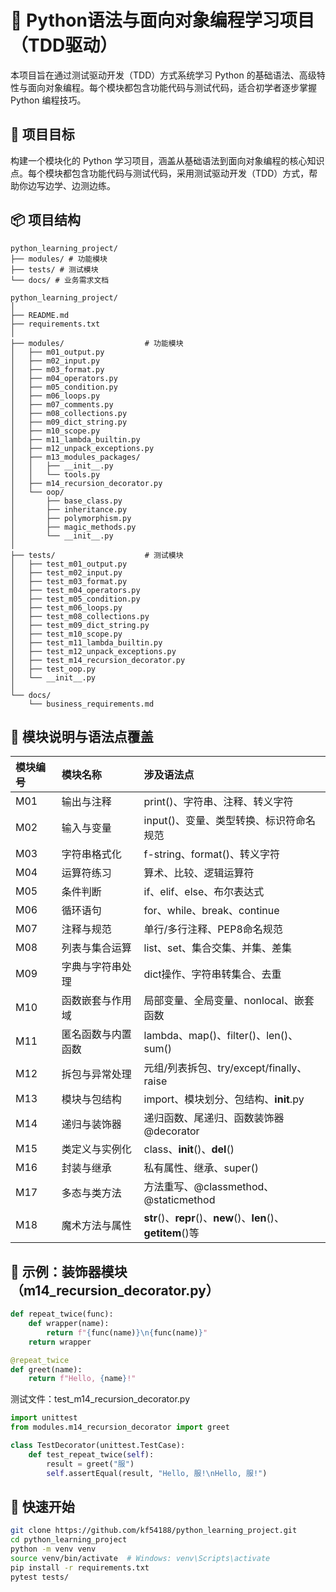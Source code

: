 # 🧪 Python语法与面向对象编程学习项目（TDD驱动）

本项目旨在通过测试驱动开发（TDD）方式系统学习 Python 的基础语法、高级特性与面向对象编程。每个模块都包含功能代码与测试代码，适合初学者逐步掌握 Python 编程技巧。

## 📌 项目目标

构建一个模块化的 Python 学习项目，涵盖从基础语法到面向对象编程的核心知识点。每个模块都包含功能代码与测试代码，采用测试驱动开发（TDD）方式，帮助你边写边学、边测边练。

## 📦 项目结构

```
python_learning_project/ 
├── modules/ # 功能模块 
├── tests/ # 测试模块
└── docs/ # 业务需求文档
```

```
python_learning_project/
│
├── README.md
├── requirements.txt
│
├── modules/                  # 功能模块
│   ├── m01_output.py
│   ├── m02_input.py
│   ├── m03_format.py
│   ├── m04_operators.py
│   ├── m05_condition.py
│   ├── m06_loops.py
│   ├── m07_comments.py
│   ├── m08_collections.py
│   ├── m09_dict_string.py
│   ├── m10_scope.py
│   ├── m11_lambda_builtin.py
│   ├── m12_unpack_exceptions.py
│   ├── m13_modules_packages/
│   │   ├── __init__.py
│   │   └── tools.py
│   ├── m14_recursion_decorator.py
│   └── oop/
│       ├── base_class.py
│       ├── inheritance.py
│       ├── polymorphism.py
│       ├── magic_methods.py
│       └── __init__.py
│
├── tests/                    # 测试模块
│   ├── test_m01_output.py
│   ├── test_m02_input.py
│   ├── test_m03_format.py
│   ├── test_m04_operators.py
│   ├── test_m05_condition.py
│   ├── test_m06_loops.py
│   ├── test_m08_collections.py
│   ├── test_m09_dict_string.py
│   ├── test_m10_scope.py
│   ├── test_m11_lambda_builtin.py
│   ├── test_m12_unpack_exceptions.py
│   ├── test_m14_recursion_decorator.py
│   ├── test_oop.py
│   └── __init__.py
│
└── docs/
    └── business_requirements.md
```


## 🧱 模块说明与语法点覆盖

|模块编号|模块名称|涉及语法点|
|:-----|:-----|:-----|
|M01|输出与注释|print()、字符串、注释、转义字符|
|M02|输入与变量|input()、变量、类型转换、标识符命名规范|
|M03|字符串格式化|f-string、format()、转义字符|
|M04|运算符练习|算术、比较、逻辑运算符|
|M05|条件判断|if、elif、else、布尔表达式|
|M06|循环语句|for、while、break、continue|
|M07|注释与规范|单行/多行注释、PEP8命名规范|
|M08|列表与集合运算|list、set、集合交集、并集、差集|
|M09|字典与字符串处理|dict操作、字符串转集合、去重|
|M10|函数嵌套与作用域|局部变量、全局变量、nonlocal、嵌套函数|
|M11|匿名函数与内置函数|lambda、map()、filter()、len()、sum()|
|M12|拆包与异常处理|元组/列表拆包、try/except/finally、raise|
|M13|模块与包结构|import、模块划分、包结构、__init__.py|
|M14|递归与装饰器|递归函数、尾递归、函数装饰器 @decorator|
|M15|类定义与实例化|class、__init__()、__del__()|
|M16|封装与继承|私有属性、继承、super()|
|M17|多态与类方法|方法重写、@classmethod、@staticmethod|
|M18|魔术方法与属性|__str__()、__repr__()、__new__()、__len__()、__getitem__()等|


## 🧪 示例：装饰器模块（m14_recursion_decorator.py）
```python
def repeat_twice(func):
    def wrapper(name):
        return f"{func(name)}\n{func(name)}"
    return wrapper

@repeat_twice
def greet(name):
    return f"Hello, {name}!"
```

测试文件：test_m14_recursion_decorator.py
```python
import unittest
from modules.m14_recursion_decorator import greet

class TestDecorator(unittest.TestCase):
    def test_repeat_twice(self):
        result = greet("服")
        self.assertEqual(result, "Hello, 服!\nHello, 服!")
```

## 🚀 快速开始

```bash
git clone https://github.com/kf54188/python_learning_project.git
cd python_learning_project
python -m venv venv
source venv/bin/activate  # Windows: venv\Scripts\activate
pip install -r requirements.txt
pytest tests/
```

